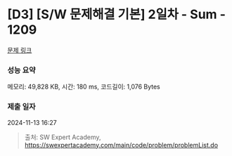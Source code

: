 # [D3] [S/W 문제해결 기본] 2일차 - Sum - 1209 

[문제 링크](https://swexpertacademy.com/main/code/problem/problemDetail.do?contestProbId=AV13_BWKACUCFAYh) 

### 성능 요약

메모리: 49,828 KB, 시간: 180 ms, 코드길이: 1,076 Bytes

### 제출 일자

2024-11-13 16:27



> 출처: SW Expert Academy, https://swexpertacademy.com/main/code/problem/problemList.do